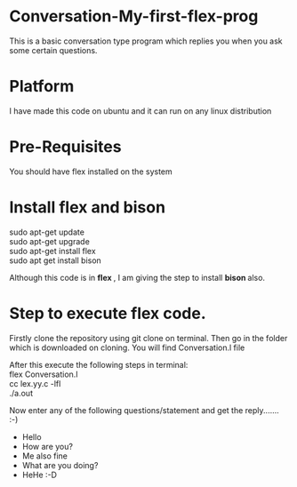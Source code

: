 # Conversation-My-first-flex-prog
This is a basic conversation type program which replies you when you ask some certain questions.

# Platform 
I have made this code on ubuntu and it can run on any linux distribution

# Pre-Requisites
You should have flex installed on the system

# Install flex and bison
sudo apt-get update <br>
sudo apt-get upgrade <br>
sudo apt-get install flex <br>
sudo apt get install bison <br>

Although this code is in <b> flex </b>, I am giving the step to install <b> bison </b> also.

# Step to execute flex code.
Firstly clone the repository using git clone <link-of-this-repository> on terminal.
Then go in the folder which is downloaded on cloning. You will find Conversation.l file
  
  After this execute the following steps in terminal:<br>
  flex Conversation.l<br>
  cc lex.yy.c -lfl<br>
  ./a.out

Now enter any of the following questions/statement and get the reply....... :-)
 - Hello
 - How are you?
 - Me also fine
 - What are you doing?
 - HeHe :-D
